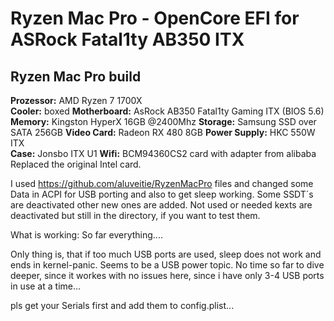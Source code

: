 # Ryzen Mac Pro - OpenCore EFI for ASRock Fatal1ty AB350 ITX


## Ryzen Mac Pro build

**Prozessor:** AMD Ryzen 7 1700X  
**Cooler:** boxed
**Motherboard:** AsRock AB350 Fatal1ty Gaming ITX (BIOS 5.6)  
**Memory:** Kingston HyperX 16GB @2400Mhz
**Storage:** Samsung SSD over SATA 256GB
**Video Card:** Radeon RX 480 8GB 
**Power Supply:** HKC 550W ITX  
**Case:** Jonsbo ITX U1 
**Wifi:**  BCM94360CS2 card with adapter from alibaba Replaced the original Intel card. 

I used https://github.com/aluveitie/RyzenMacPro files and changed some Data in ACPI for USB porting and also to get sleep working. 
Some SSDT´s are deactivated other new ones are added. Not used or needed kexts are deactivated but still in the directory, if you want to test them.


What is working: 
So far everything....

Only thing is, that if too much USB ports are used, sleep does not work and ends in kernel-panic. Seems to be a USB power topic. No time so far to dive deeper, since it workes with no issues here, since i have only 3-4 USB ports in use at a time...

pls get your Serials first and add them to config.plist...


